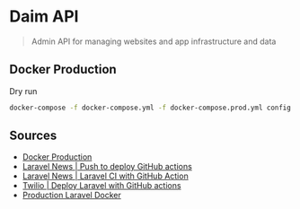# Daim API

> Admin API for managing websites and app infrastructure and data

## Docker Production

Dry run
```bash
docker-compose -f docker-compose.yml -f docker-compose.prod.yml config
```


## Sources

- [Docker Production](https://itnext.io/a-beginners-guide-to-deploying-a-docker-application-to-production-using-docker-compose-de1feccd2893)
- [Laravel News | Push to deploy GitHub actions](https://laravel-news.com/push-deploy-with-github-actions)
- [Laravel News | Laravel CI with GitHub Action](https://laravel-news.com/laravel-ci-with-github-action)
- [Twilio | Deploy Laravel with GitHub actions](https://www.twilio.com/blog/build-test-deploy-laravel-application-github-actions)
- [Production Laravel Docker](https://www.honeybadger.io/blog/laravel-docker-php/)
